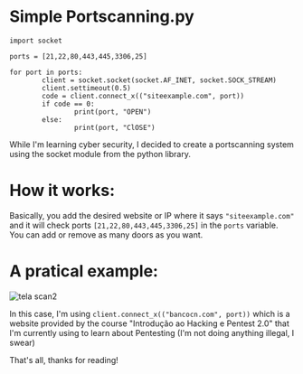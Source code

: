 <div align="start">
<h1>Simple Portscanning.py</h1>
</div>

```
import socket 

ports = [21,22,80,443,445,3306,25]

for port in ports:
        client = socket.socket(socket.AF_INET, socket.SOCK_STREAM)
        client.settimeout(0.5)
        code = client.connect_x(("siteexample.com", port))
        if code == 0:
                print(port, "OPEN")
        else:
                print(port, "ClOSE")

```

<p>While I'm learning cyber security, I decided to create a portscanning system using the socket module from the python library.</p>

<h1> How it works: </h1>

Basically, you add the desired website or IP where it says ```"siteexample.com"``` and it will check ports ```[21,22,80,443,445,3306,25]``` in the ```ports``` variable.<br>
You can add or remove as many doors as you want.

<h1>A pratical example: </h1>

![tela scan2](https://github.com/user-attachments/assets/9ce71db1-1ad3-4434-b3db-391c1a8c82e3)


In this case, I'm using  ```client.connect_x(("bancocn.com", port))``` which is a website provided by the course "Introdução ao Hacking e Pentest 2.0" that I'm currently using to learn about Pentesting (I'm not doing anything illegal, I swear)

That's all, thanks for reading!



